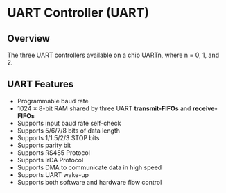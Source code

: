 # UART Controller (UART)
## Overview
The three UART controllers available on a chip UARTn, where n = 0, 1, and 2.
## UART Features
- Programmable baud rate
- 1024 × 8-bit RAM shared by three UART **transmit-FIFOs** and **receive-FIFOs**
- Supports input baud rate self-check
- Supports 5/6/7/8 bits of data length
- Supports 1/1.5/2/3 STOP bits
- Supports parity bit
- Supports RS485 Protocol
- Supports IrDA Protocol
- Supports DMA to communicate data in high speed
- Supports UART wake-up
- Supports both software and hardware flow control
